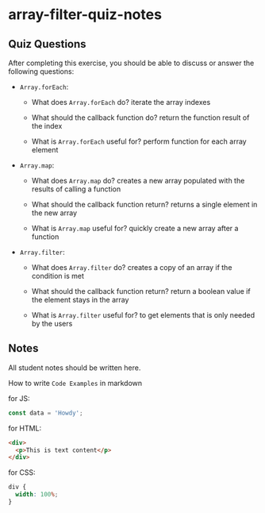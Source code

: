 # array-filter-quiz-notes

## Quiz Questions

After completing this exercise, you should be able to discuss or answer the following questions:

- `Array.forEach`:

  - What does `Array.forEach` do?
    iterate the array indexes

  - What should the callback function do?
    return the function result of the index

  - What is `Array.forEach` useful for?
    perform function for each array element

- `Array.map`:

  - What does `Array.map` do?
    creates a new array populated with the results of calling a function

  - What should the callback function return?
    returns a single element in the new array

  - What is `Array.map` useful for?
    quickly create a new array after a function

- `Array.filter`:

  - What does `Array.filter` do?
    creates a copy of an array if the condition is met

  - What should the callback function return?
    return a boolean value if the element stays in the array

  - What is `Array.filter` useful for?
    to get elements that is only needed by the users

## Notes

All student notes should be written here.

How to write `Code Examples` in markdown

for JS:

```javascript
const data = 'Howdy';
```

for HTML:

```html
<div>
  <p>This is text content</p>
</div>
```

for CSS:

```css
div {
  width: 100%;
}
```
